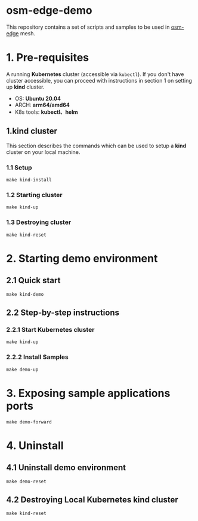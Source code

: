 # osm-edge-demo

This repository contains a set of scripts and samples to be used in [osm-edge](https://github.com/flomesh-io/osm-edge) mesh.
# 1. Pre-requisites

A running **Kubernetes** cluster (accessible via `kubectl`). If you don't have cluster accessible, you can proceed with instructions in section 1 on setting up **kind** cluster.
- OS: **Ubuntu 20.04**
- ARCH: **arm64/amd64**
- K8s tools: **kubectl、helm**

## 1.kind cluster

 This section describes the commands which can be used to setup a **kind** cluster on your local machine.

### 1.1 Setup

```
make kind-install
```

### 1.2 Starting cluster
```
make kind-up
```

### 1.3 Destroying cluster

```
make kind-reset
```

# 2. Starting demo environment

## 2.1 Quick start

```
make kind-demo
```

## 2.2 Step-by-step instructions

### 2.2.1 Start Kubernetes cluster

```
make kind-up
```

### 2.2.2 Install Samples

```
make demo-up
```

# 3. Exposing sample applications ports

```
make demo-forward
```

# 4. Uninstall

## 4.1 Uninstall demo environment

```
make demo-reset
```

## 4.2 Destroying Local Kubernetes kind cluster

```
make kind-reset
```

